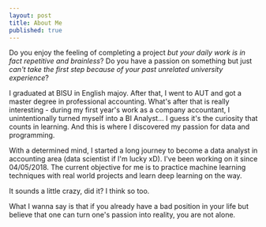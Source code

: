 ```yaml
---
layout: post
title: About Me
published: true
---
```

Do you enjoy the feeling of completing a project _but your daily work is in fact repetitive and brainless_?
Do you have a passion on something but just _can't take the first step because of your past unrelated university experience_?

I graduated at BISU in English majoy. After that, I went to AUT and got a master degree in professional accounting. What's after that is really interesting - during my first year's work as a company accountant, I unintentionally turned myself into a BI Analyst... I guess it's the curiosity that counts in learning. And this is where I discovered my passion for data and programming.

With a determined mind, I started a long journey to become a data analyst in accounting area (data scientist if I'm lucky xD). I've been working on it since 04/05/2018. The current objective for me is to practice machine learning techniques with real world projects and learn deep learning on the way.

It sounds a little crazy, did it? I think so too. 

What I wanna say is that if you already have a bad position in your life but believe that one can turn one's passion into reality, you are not alone.